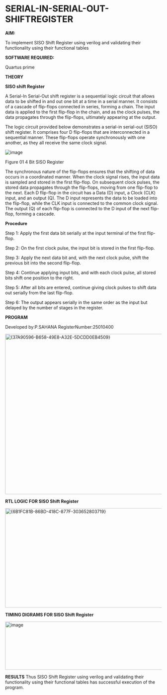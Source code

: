 # SERIAL-IN-SERIAL-OUT-SHIFTREGISTER

**AIM:**

To implement  SISO Shift Register using verilog and validating their functionality using their functional tables

**SOFTWARE REQUIRED:**

Quartus prime

**THEORY**

**SISO shift Register**

A Serial-In Serial-Out shift register is a sequential logic circuit that allows data to be shifted in and out one bit at a time in a serial manner. It consists of a cascade of flip-flops connected in series, forming a chain. The input data is applied to the first flip-flop in the chain, and as the clock pulses, the data propagates through the flip-flops, ultimately appearing at the output.

The logic circuit provided below demonstrates a serial-in serial-out (SISO) shift register. It comprises four D flip-flops that are interconnected in a sequential manner. These flip-flops operate synchronously with one another, as they all receive the same clock signal.

![image](https://github.com/naavaneetha/SERIAL-IN-SERIAL-OUT-SHIFTREGISTER/assets/154305477/e81c4072-37f9-46c6-8145-566764b74c3a)

Figure 01 4 Bit SISO Register

The synchronous nature of the flip-flops ensures that the shifting of data occurs in a coordinated manner. When the clock signal rises, the input data is sampled and stored in the first flip-flop. On subsequent clock pulses, the stored data propagates through the flip-flops, moving from one flip-flop to the next.
Each D flip-flop in the circuit has a Data (D) input, a Clock (CLK) input, and an output (Q). The D input represents the data to be loaded into the flip-flop, while the CLK input is connected to the common clock signal. The output (Q) of each flip-flop is connected to the D input of the next flip-flop, forming a cascade.

**Procedure**

Step 1: Apply the first data bit serially at the input terminal of the first flip-flop.

Step 2: On the first clock pulse, the input bit is stored in the first flip-flop.

Step 3: Apply the next data bit and, with the next clock pulse, shift the previous bit into the second flip-flop.

Step 4: Continue applying input bits, and with each clock pulse, all stored bits shift one position to the right.

Step 5: After all bits are entered, continue giving clock pulses to shift data out serially from the last flip-flop.

Step 6: The output appears serially in the same order as the input but delayed by the number of stages in the register.


**PROGRAM**

Developed by:P.SAHANA RegisterNumber:25010400

<img width="1164" height="516" alt="{37A90596-B658-49E8-A32E-5DCDD0EB4509}" src="https://github.com/user-attachments/assets/eb2a9e0f-89cb-4a77-8318-40aca23585c6" />


**RTL LOGIC FOR SISO Shift Register**

<img width="613" height="320" alt="{6B1FC81B-86BD-418C-877F-303652803719}" src="https://github.com/user-attachments/assets/473d759a-824e-4236-a2da-4935077ea8a4" />

**TIMING DIGRAMS FOR SISO Shift Register**

<img width="1028" height="155" alt="image" src="https://github.com/user-attachments/assets/43aeade0-7d87-4cd6-9a3e-0369e7791c88" />

**RESULTS**
 Thus SISO Shift Register using verilog and validating their functionality using their functional tables has successful execution of the program.
